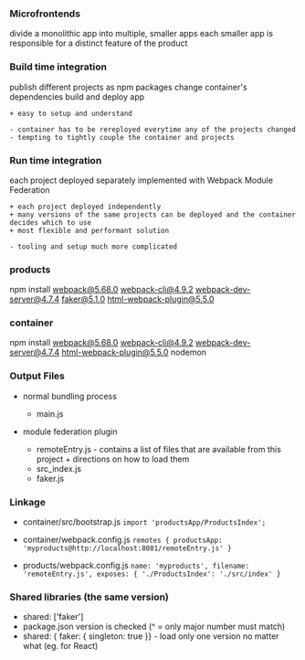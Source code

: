 ### Microfrontends

divide a monolithic app into multiple, smaller apps
each smaller app is responsible for a distinct feature of the product

### Build time integration

publish different projects as npm packages
change container's dependencies
build and deploy app

	+ easy to setup and understand
	
	- container has to be rereployed everytime any of the projects changed
	- tempting to tightly couple the container and projects

### Run time integration

each project deployed separately
implemented with Webpack Module Federation

	+ each project deployed independently
	+ many versions of the same projects can be deployed and the container decides which to use
	+ most flexible and performant solution

	- tooling and setup much more complicated 

### products

npm install webpack@5.68.0 webpack-cli@4.9.2 webpack-dev-server@4.7.4 faker@5.1.0 html-webpack-plugin@5.5.0

### container

npm install webpack@5.68.0 webpack-cli@4.9.2 webpack-dev-server@4.7.4 html-webpack-plugin@5.5.0 nodemon

### Output Files

- normal bundling process
    - main.js

- module federation plugin
    - remoteEntry.js - contains a list of files that are available from this project + directions on how to load them
    - src_index.js
    - faker.js

### Linkage

- container/src/bootstrap.js
  ```import 'productsApp/ProductsIndex';```

- container/webpack.config.js
  ```remotes { productsApp: 'myproducts@http://localhost:8081/remoteEntry.js' }```

- products/webpack.config.js
  ```name: 'myproducts', filename: 'remoteEntry.js', exposes: { './ProductsIndex': './src/index' }```

### Shared libraries (the same version)

- shared: ['faker']
- package.json version is checked (^ = only major number must match)
- shared: { faker: { singleton: true }}  - load only one version no matter what (eg. for React)
